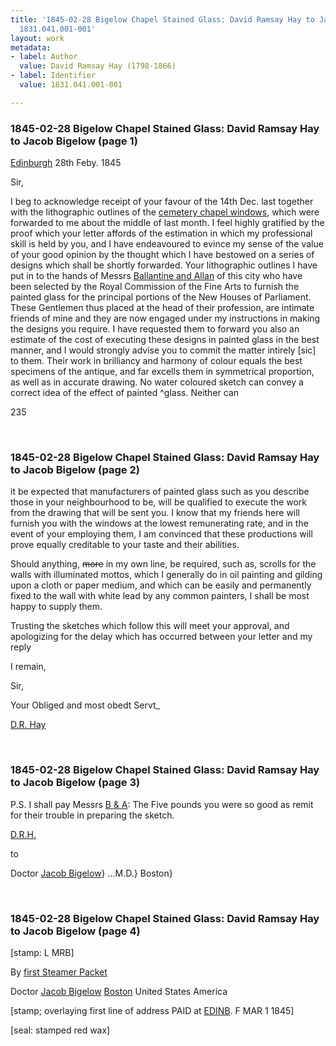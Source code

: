 ```yaml
---
title: '1845-02-28 Bigelow Chapel Stained Glass: David Ramsay Hay to Jacob Bigelow,
  1831.041.001-001'
layout: work
metadata:
- label: Author
  value: David Ramsay Hay (1798-1866)
- label: Identifier
  value: 1831.041.001-001

---
```

<div class="pages">
<div id="page-1130761">
<h3><a name="page-1130761">1845-02-28 Bigelow Chapel Stained Glass: David Ramsay Hay to Jacob Bigelow (page 1)</a></h3>
<div class="page-content">
<p><a href='/pages/subjects/54292' title='Edinburgh, Scotland'>Edinburgh</a> <date when='1845-02-28'>28th Feby. 1845</date></p>
<p>Sir,</p>
<p>I beg to acknowledge receipt of your favour of<span class='line-break'> </span>the <date when='1844-12-14'>14th Dec.</date> last together with the lithographic outlines<span class='line-break'> </span>of the <a href='/pages/subjects/53239' title='Bigelow Chapel'>cemetery chapel windows</a>, which were forwarded to<span class='line-break'> </span>me about the middle of last month. I feel highly gratified<span class='line-break'> </span>by the proof which your letter affords of the estimation in<span class='line-break'> </span>which my professional skill is held by you, and I have en<span class='line-break'></span>deavoured to evince my sense of the value of your good opinion<span class='line-break'> </span>by the thought which I have bestowed on a series of designs which<span class='line-break'> </span>shall be shortly forwarded. Your lithographic outlines I have<span class='line-break'> </span>put in to the hands of Messrs <a href='/pages/subjects/54295' title='Ballantine &amp; Allan'>Ballantine and Allan</a> of this city<span class='line-break'> </span>who have been selected by the Royal Commission of the Fine Arts<span class='line-break'> </span>to furnish the painted glass for the principal portions of the New<span class='line-break'> </span>Houses of Parliament. These Gentlemen thus placed at<span class='line-break'> </span>the head of their profession, are intimate friends of mine<span class='line-break'> </span>and they are now engaged under my instructions in making<span class='line-break'> </span>the designs you require. I have requested them to forward <span class='line-break'> </span>you also an estimate of the cost of executing these designs<span class='line-break'> </span>in painted glass in the best manner, and I would<span class='line-break'> </span>strongly advise you to commit the matter intirely [sic] to them.<span class='line-break'> </span>Their work in brilliancy and harmony of colour equals<span class='line-break'> </span>the best specimens of the antique, and far excells them<span class='line-break'> </span>in symmetrical proportion, as well as in accurate<span class='line-break'> </span>drawing. No water coloured sketch can convey a<span class='line-break'> </span>correct idea of the effect of painted ^glass. Neither can</p>
<p>235</p>
</div>
</div>
<br />
<div id="page-1130762">
<h3><a name="page-1130762">1845-02-28 Bigelow Chapel Stained Glass: David Ramsay Hay to Jacob Bigelow (page 2)</a></h3>
<div class="page-content">
<p>it be expected that manufacturers of painted glass<span class='line-break'> </span>such as you describe those in your neighbourhood <span class='line-break'> </span>to be, will be qualified to execute the work from<span class='line-break'> </span>the drawing that will be sent you. I know that<span class='line-break'> </span>my friends here will furnish you with the windows<span class='line-break'> </span>at the lowest remunerating rate, and in the event<span class='line-break'> </span>of your employing them, I am convinced that these<span class='line-break'> </span>productions will prove equally creditable to your taste<span class='line-break'> </span>and their abilities.</p>
<p>Should anything, <del>more</del> in my own line, be re<span class='line-break'></span>quired, such as, scrolls for the walls with illuminated<span class='line-break'> </span>mottos, which I generally do in oil painting and<span class='line-break'> </span>gilding upon a cloth or paper medium, and <span class='line-break'> </span>which can be easily and permanently fixed to<span class='line-break'> </span>the wall with white lead by any common painters,<span class='line-break'> </span>I shall be most happy to supply them.</p>
<p>Trusting the sketches which follow this will meet<span class='line-break'> </span>your approval, and apologizing for the delay which<span class='line-break'> </span>has occurred between your letter and my reply</p>
<p>I remain,</p>
<p>Sir,</p>
<p>Your Obliged and most<span class='line-break'> </span>obedt Servt_</p>
<p><a href='/pages/subjects/54310' title='Hay, D. R.'>D.R. Hay</a></p>
</div>
</div>
<br />
<div id="page-1130763">
<h3><a name="page-1130763">1845-02-28 Bigelow Chapel Stained Glass: David Ramsay Hay to Jacob Bigelow (page 3)</a></h3>
<div class="page-content">
<p>P.S. I shall pay Messrs <a href='/pages/subjects/54295' title='Ballantine &amp; Allan'>B &amp; A</a>: The Five<span class='line-break'> </span>pounds you were so good as remit for their trouble<span class='line-break'> </span>in preparing the sketch.</p>
<p><a href='/pages/subjects/54310' title='Hay, D. R.'>D.R.H.</a></p>
<p>to</p>
<p>Doctor <a href='/pages/subjects/52529' title='Bigelow, Jacob'>Jacob Bigelow</a>}<span class='line-break'> </span>...M.D.}<span class='line-break'> </span>Boston}</p>
</div>
</div>
<br />
<div id="page-1130764">
<h3><a name="page-1130764">1845-02-28 Bigelow Chapel Stained Glass: David Ramsay Hay to Jacob Bigelow (page 4)</a></h3>
<div class="page-content">
<p>[stamp: L MRB]</p>
<p>By <ins>first Steamer Packet</ins></p>
<p>Doctor <a href='/pages/subjects/52529' title='Bigelow, Jacob'>Jacob Bigelow</a><span class='line-break'> </span><a href='/pages/subjects/52559' title='Boston, MA'>Boston</a><span class='line-break'> </span>United States<span class='line-break'> </span>America</p>
<p>[stamp; overlaying first line of address<span class='line-break'> </span>PAID at <a href='/pages/subjects/54292' title='Edinburgh, Scotland'>EDINB</a>.<span class='line-break'> </span>F<span class='line-break'> </span><date when='1845-03-01'>MAR 1<span class='line-break'> </span>1845</date>]</p>
<p>[seal: stamped red wax]</p>
</div>
</div>
<br />
</div>
